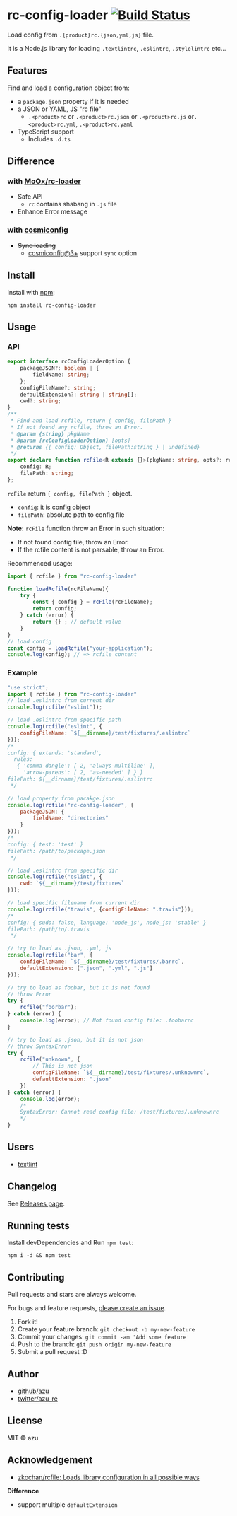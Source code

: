 # rc-config-loader [![Build Status](https://travis-ci.org/azu/rc-config-loader.svg?branch=master)](https://travis-ci.org/azu/rc-config-loader)

Load config from `.{product}rc.{json,yml,js}` file.

It is a Node.js library for loading `.textlintrc`, `.eslintrc`, `.stylelintrc` etc...

## Features

Find and load a configuration object from:

- a `package.json` property if it is needed
- a JSON or YAML, JS "rc file"
    - `.<product>rc` or `.<product>rc.json` or `.<product>rc.js` or`.<product>rc.yml`, `.<product>rc.yaml`
- TypeScript support
    - Includes `.d.ts`

## Difference

### with [MoOx/rc-loader](https://github.com/MoOx/rc-loader "MoOx/rc-loader")

- Safe API
    - `rc` contains shabang in `.js` file
- Enhance Error message

### with [cosmiconfig](https://github.com/davidtheclark/cosmiconfig "cosmiconfig")

- <del>Sync loading</del>
    - [cosmiconfig@3+](https://github.com/davidtheclark/cosmiconfig/blob/master/CHANGELOG.md#300) support `sync` option

## Install

Install with [npm](https://www.npmjs.com/):

    npm install rc-config-loader

## Usage

### API

```ts
export interface rcConfigLoaderOption {
    packageJSON?: boolean | {
        fieldName: string;
    };
    configFileName?: string;
    defaultExtension?: string | string[];
    cwd?: string;
}
/**
 * Find and load rcfile, return { config, filePath }
 * If not found any rcfile, throw an Error.
 * @param {string} pkgName
 * @param {rcConfigLoaderOption} [opts]
 * @returns {{ config: Object, filePath:string } | undefined}
 */
export declare function rcFile<R extends {}>(pkgName: string, opts?: rcConfigLoaderOption): {
    config: R;
    filePath: string;
};
```

`rcFile` return `{ config, filePath }` object.

- `config`: it is config object
- `filePath`: absolute path to config file

**Note:** `rcFile` function throw an Error in such situation: 

- If not found config file, throw an Error.
- If the rcfile content is not parsable, throw an Error.

Recommenced usage:

```js
import { rcfile } from "rc-config-loader"

function loadRcfile(rcFileName){
    try {
        const { config } = rcFile(rcFileName);
        return config;
    } catch (error) {
        return {} ; // default value
    }
}
// load config
const config = loadRcfile("your-application");
console.log(config); // => rcfile content
```

### Example

```js
"use strict";
import { rcfile } from "rc-config-loader"
// load .eslintrc from current dir
console.log(rcfile("eslint"));

// load .eslintrc from specific path
console.log(rcfile("eslint", {
    configFileName: `${__dirname}/test/fixtures/.eslintrc`
}));
/*
config: { extends: 'standard',
  rules:
   { 'comma-dangle': [ 2, 'always-multiline' ],
     'arrow-parens': [ 2, 'as-needed' ] } }
filePath: ${__dirname}/test/fixtures/.eslintrc
 */

// load property from pacakge.json
console.log(rcfile("rc-config-loader", {
    packageJSON: {
        fieldName: "directories"
    }
}));
/*
config: { test: 'test' }
filePath: /path/to/package.json
 */

// load .eslintrc from specific dir
console.log(rcfile("eslint", {
    cwd: `${__dirname}/test/fixtures`
}));

// load specific filename from current dir
console.log(rcfile("travis", {configFileName: ".travis"}));
/*
config: { sudo: false, language: 'node_js', node_js: 'stable' }
filePath: /path/to/.travis
 */

// try to load as .json, .yml, js
console.log(rcfile("bar", {
    configFileName: `${__dirname}/test/fixtures/.barrc`,
    defaultExtension: [".json", ".yml", ".js"]
}));

// try to load as foobar, but it is not found
// throw Error
try {
    rcfile("foorbar");
} catch (error) {
    console.log(error); // Not found config file: .foobarrc
}

// try to load as .json, but it is not json
// throw SyntaxError
try {
    rcfile("unknown", {
        // This is not json
        configFileName: `${__dirname}/test/fixtures/.unknownrc`,
        defaultExtension: ".json"
    })
} catch (error) {
    console.log(error);
    /*
    SyntaxError: Cannot read config file: /test/fixtures/.unknownrc
    */
}

```

## Users

- [textlint](https://github.com/textlint/textlint "textlint")

## Changelog

See [Releases page](https://github.com/azu/rc-config-loader/releases).

## Running tests

Install devDependencies and Run `npm test`:

    npm i -d && npm test

## Contributing

Pull requests and stars are always welcome.

For bugs and feature requests, [please create an issue](https://github.com/azu/rc-config-loader/issues).

1. Fork it!
2. Create your feature branch: `git checkout -b my-new-feature`
3. Commit your changes: `git commit -am 'Add some feature'`
4. Push to the branch: `git push origin my-new-feature`
5. Submit a pull request :D

## Author

- [github/azu](https://github.com/azu)
- [twitter/azu_re](https://twitter.com/azu_re)

## License

MIT © azu

## Acknowledgement

- [zkochan/rcfile: Loads library configuration in all possible ways](https://github.com/zkochan/rcfile "zkochan/rcfile: Loads library configuration in all possible ways")

**Difference**

- support multiple `defaultExtension`  
